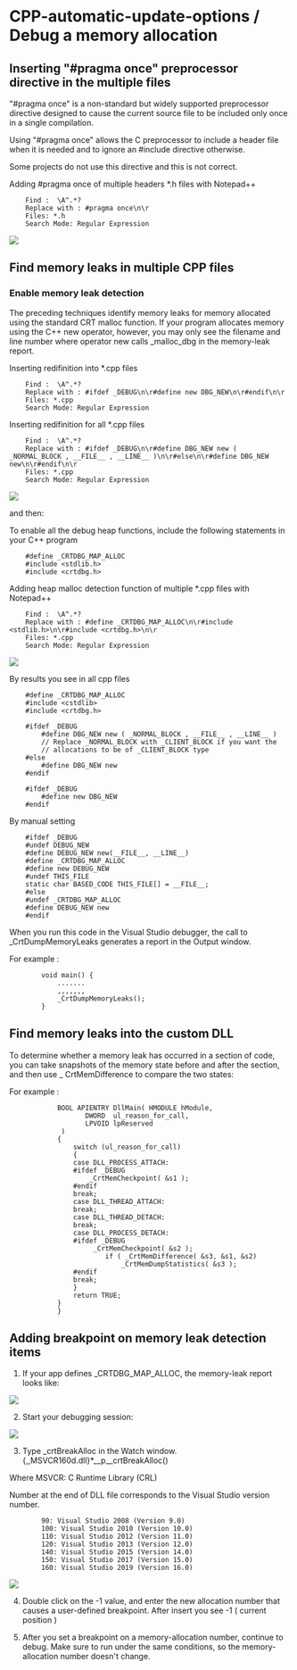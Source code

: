 # CPP-automatic-update-options / Debug a memory allocation

## Inserting "#pragma once" preprocessor directive in the multiple files

"#pragma once" is a non-standard but widely supported preprocessor directive designed to cause the current source file to be included only once in a single compilation.

Using "#pragma once" allows the C preprocessor to include a header file when it is needed and to ignore an #include directive otherwise. 

Some projects do not use this directive and this is not correct.

Adding #pragma once of multiple headers *.h files with Notepad++ 

		Find :  \A^.*?
		Replace with : #pragma once\n\r
		Files: *.h
		Search Mode: Regular Expression

![](./images/notepad_insert_pragma_once.png)

## Find memory leaks in multiple CPP files

### Enable memory leak detection 


The preceding techniques identify memory leaks for memory allocated using the standard CRT malloc function. If your program allocates memory using the C++ new operator, however, you may only see the filename and line number where operator new calls _malloc_dbg in the memory-leak report.

Inserting redifinition into *.cpp files

		Find :  \A^.*?
		Replace with : #ifdef _DEBUG\n\r#define new DBG_NEW\n\r#endif\n\r
		Files: *.cpp
		Search Mode: Regular Expression


		
Inserting redifinition for all *.cpp files

		Find :  \A^.*?
		Replace with : #ifdef _DEBUG\n\r#define DBG_NEW new ( _NORMAL_BLOCK , __FILE__ , __LINE__ )\n\r#else\n\r#define DBG_NEW new\n\r#endif\n\r
		Files: *.cpp
		Search Mode: Regular Expression

![](./images/new_redifinition.png)

and then:

To enable all the debug heap functions, include the following statements in your C++ program

		#define _CRTDBG_MAP_ALLOC
		#include <stdlib.h>
		#include <crtdbg.h>

Adding heap malloc detection function of multiple *.cpp files with Notepad++ 

		Find :  \A^.*?
		Replace with : #define _CRTDBG_MAP_ALLOC\n\r#include <stdlib.h>\n\r#include <crtdbg.h>\n\r
		Files: *.cpp
		Search Mode: Regular Expression 

![](./images/enable_memory_leek_detection.png)

By results you see in all cpp files

		#define _CRTDBG_MAP_ALLOC
		#include <cstdlib>
		#include <crtdbg.h>

		#ifdef _DEBUG
			#define DBG_NEW new ( _NORMAL_BLOCK , __FILE__ , __LINE__ )
			// Replace _NORMAL_BLOCK with _CLIENT_BLOCK if you want the
			// allocations to be of _CLIENT_BLOCK type
		#else
			#define DBG_NEW new
		#endif

		#ifdef _DEBUG
			#define new DBG_NEW
		#endif

By manual setting

		#ifdef _DEBUG
		#undef DEBUG_NEW
		#define DEBUG_NEW new(__FILE__, __LINE__)
		#define _CRTDBG_MAP_ALLOC
		#define new DEBUG_NEW
		#undef THIS_FILE
		static char BASED_CODE THIS_FILE[] = __FILE__;
		#else
		#undef _CRTDBG_MAP_ALLOC
		#define DEBUG_NEW new
		#endif

When you run this code in the Visual Studio debugger, the call to _CrtDumpMemoryLeaks generates a report in the Output window.		

For example :

			void main() {
			    .......
			    ,,,,,,, 
			    _CrtDumpMemoryLeaks();
			}
			
## Find memory leaks into the custom DLL

To determine whether a memory leak has occurred in a section of code, you can take snapshots of the memory state before and after the section, and then use _ CrtMemDifference to compare the two states:

For example :


				BOOL APIENTRY DllMain( HMODULE hModule,
					   DWORD  ul_reason_for_call,
					   LPVOID lpReserved
				 )
				{
					switch (ul_reason_for_call)
					{
					case DLL_PROCESS_ATTACH:
					#ifdef _DEBUG	
						_CrtMemCheckpoint( &s1 );
					#endif	
					break;
					case DLL_THREAD_ATTACH:
					break;
					case DLL_THREAD_DETACH:
					break;
					case DLL_PROCESS_DETACH:
					#ifdef _DEBUG	
					   	 _CrtMemCheckpoint( &s2 );
							if ( _CrtMemDifference( &s3, &s1, &s2) 
 					  			_CrtMemDumpStatistics( &s3 );
					#endif					   
					break;
					}
					return TRUE;
				}
				}


## Adding breakpoint on memory leak detection items

1) If your app defines _CRTDBG_MAP_ALLOC, the memory-leak report looks like:

![](./images/memory_leak.png)

2) Start your debugging session:

![](./images/memory_leak_stop.png)

3) Type _crtBreakAlloc in the Watch window. 
{,,MSVCR160d.dll}*__p__crtBreakAlloc()

Where MSVCR: C Runtime Library (CRL)

Number at the end of DLL file corresponds to the Visual Studio version number.

			90: Visual Studio 2008 (Version 9.0)
			100: Visual Studio 2010 (Version 10.0)
			110: Visual Studio 2012 (Version 11.0)
			120: Visual Studio 2013 (Version 12.0)
			140: Visual Studio 2015 (Version 14.0)
			150: Visual Studio 2017 (Version 15.0)
			160: Visual Studio 2019 (Version 16.0)


![](./images/memory_leak_watch.png)

4) Double click on the -1 value, and enter the new allocation number that causes a user-defined breakpoint. After insert you see -1 ( current position )

5) After you set a breakpoint on a memory-allocation number, continue to debug. Make sure to run under the same conditions, so the memory-allocation number doesn't change.
